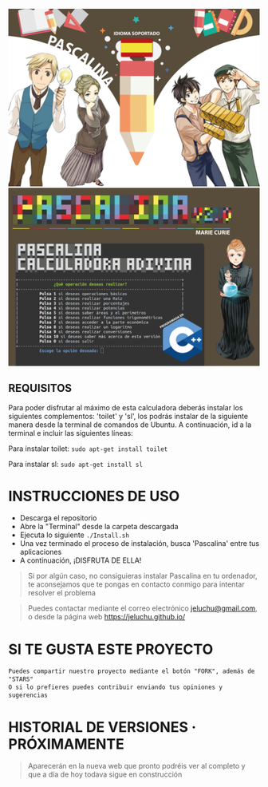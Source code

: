 ![Icono GDM](./Fotos/foto.png)
![Icono GDM](./Fotos/foto2.png)

## REQUISITOS
Para poder disfrutar al máximo de esta calculadora deberás instalar los siguientes complementos: 'toilet' y 'sl', los podrás instalar de la siguiente manera desde la terminal de comandos de Ubuntu. A continuación, id a la terminal e incluir las siguientes líneas:

Para instalar toilet: `sudo apt-get install toilet` 

Para instalar sl: `sudo apt-get install sl` 

# INSTRUCCIONES DE USO
- Descarga el repositorio
- Abre la "Terminal" desde la carpeta descargada
- Ejecuta lo siguiente `./Install.sh`
- Una vez terminado el proceso de instalación, busca 'Pascalina' entre tus aplicaciones
- A continuación, ¡DISFRUTA DE ELLA!

> Si por algún caso, no consiguieras instalar Pascalina en tu ordenador, te aconsejamos que te pongas en contacto conmigo para intentar resolver el problema

> Puedes contactar mediante el correo electrónico jeluchu@gmail.com, o desde la página web https://jeluchu.github.io/

# SI TE GUSTA ESTE PROYECTO
~~~
Puedes compartir nuestro proyecto mediante el botón "FORK", además de "STARS"
O si lo prefieres puedes contribuir enviando tus opiniones y sugerencias
~~~

# HISTORIAL DE VERSIONES · PRÓXIMAMENTE

> Aparecerán en la nueva web que pronto podréis ver al completo y que a día de hoy todava sigue en construcción

